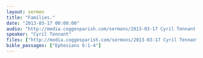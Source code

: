 ```yaml
---
layout: sermon
title: "Families."
date: "2013-03-17 00:00:00"
audio: "http://media.coggesparish.com/sermons/2013-03-17 Cyril Tennant.mp3"
speaker: "Cyril Tennant"
files: ["http://media.coggesparish.com/sermons/2013-03-17 Cyril Tennant.pdf"]
bible_passages: ["Ephesians 6:1-4"]
---
```

